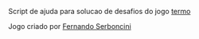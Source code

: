 Script de ajuda para solucao de desafios do jogo [termo](https://term.ooo)

Jogo criado por [Fernando Serboncini](https://fserb.com/)